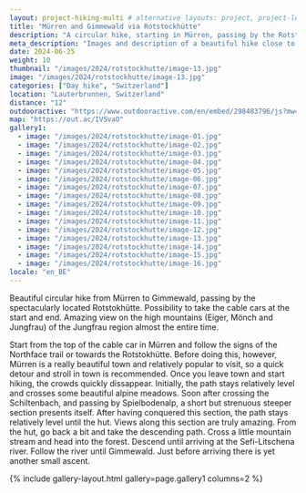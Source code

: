 ```yaml
---
layout: project-hiking-multi # alternative layouts: project, project-left, project-right, project-top
title: "Mürren and Gimmewald via Rotstockhütte"
description: "A circular hike, starting in Mürren, passing by the Rotstockhütte and ending in Gimmewald."
meta_description: "Images and description of a beautiful hike close to Mürren and Gimmewald."
date: 2024-06-25
weight: 10
thumbnail: "/images/2024/rotstockhutte/image-13.jpg"
image: "/images/2024/rotstockhutte/image-13.jpg"
categories: ["Day hike", "Switzerland"]
location: "Lauterbrunnen, Switzerland"
distance: "12"
outdooractive: "https://www.outdooractive.com/en/embed/298483796/js?mw=false&usr=4imcb1&key=USR-LKA30EGO-EMWGMIS4-4OSSTG7J"
map: "https://out.ac/IVSvaO"
gallery1:
  - image: "/images/2024/rotstockhutte/image-01.jpg"
  - image: "/images/2024/rotstockhutte/image-02.jpg"
  - image: "/images/2024/rotstockhutte/image-03.jpg"
  - image: "/images/2024/rotstockhutte/image-04.jpg"
  - image: "/images/2024/rotstockhutte/image-05.jpg"
  - image: "/images/2024/rotstockhutte/image-06.jpg"
  - image: "/images/2024/rotstockhutte/image-07.jpg"
  - image: "/images/2024/rotstockhutte/image-08.jpg"
  - image: "/images/2024/rotstockhutte/image-09.jpg"
  - image: "/images/2024/rotstockhutte/image-10.jpg"
  - image: "/images/2024/rotstockhutte/image-11.jpg"
  - image: "/images/2024/rotstockhutte/image-12.jpg"
  - image: "/images/2024/rotstockhutte/image-13.jpg"
  - image: "/images/2024/rotstockhutte/image-14.jpg"
  - image: "/images/2024/rotstockhutte/image-15.jpg"
  - image: "/images/2024/rotstockhutte/image-16.jpg"
locale: "en_BE"
---
```

Beautiful circular hike from Mürren to Gimmewald, passing by the spectacularly located Rotstokhütte. Possibility to take the cable cars at the start and end. 
Amazing view on the high mountains (Eiger, Mönch and Jungfrau) of the Jungfrau region almost the entire time.

Start from the top of the cable car in Mürren and follow the signs of the Northface trail or towards the Rotstokhütte. Before doing this, however, Mürren is a really beautiful town and relatively popular to visit, so a quick detour and stroll in town is recommended. Once you leave town and start hiking, the crowds quickly dissappear. 
Initially, the path stays relatively level and crosses some beautiful alpine meadows. Soon after crossing the Schiltenbach, and passing by Spielbodenalp, a short but strenuous steeper section presents itself. After having conquered this section, the path stays relatively level until the hut. Views along this section are truly amazing. From the hut, go back a bit and take the descending path. Cross a little mountain stream and head into the forest. Descend until arriving at the Sefi-Litschena river. Follow the river until Gimmewald. Just before arriving there is yet another small ascent.



{% include gallery-layout.html gallery=page.gallery1 columns=2 %}


